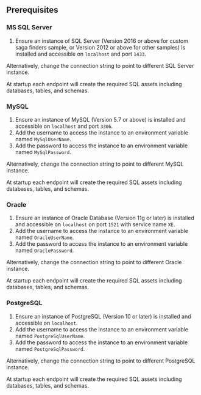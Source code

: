 ## Prerequisites

### MS SQL Server

 1. Ensure an instance of SQL Server (Version 2016 or above for custom saga finders sample, or Version 2012 or above for other samples) is installed and accessible on `localhost` and port `1433`.

Alternatively, change the connection string to point to different SQL Server instance.

At startup each endpoint will create the required SQL assets including databases, tables, and schemas.

### MySQL

 1. Ensure an instance of MySQL (Version 5.7 or above) is installed and accessible on `localhost` and port `3306`.
 1. Add the username to access the instance to an environment variable named `MySqlUserName`.
 1. Add the password to access the instance to an environment variable named `MySqlPassword`.

Alternatively, change the connection string to point to different MySQL instance.

At startup each endpoint will create the required SQL assets including databases, tables, and schemas.

### Oracle

 1. Ensure an instance of Oracle Database (Version 11g or later) is installed and accessible on `localhost` on port `1521` with service name `XE`.
 1. Add the username to access the instance to an environment variable named `OracleUserName`.
 1. Add the password to access the instance to an environment variable named `OraclePassword`.

Alternatively, change the connection string to point to different Oracle instance.

At startup each endpoint will create the required SQL assets including databases, tables, and schemas.

### PostgreSQL

 1. Ensure an instance of PostgreSQL (Version 10 or later) is installed and accessible on `localhost`.
 1. Add the username to access the instance to an environment variable named `PostgreSqlUserName`.
 1. Add the password to access the instance to an environment variable named `PostgreSqlPassword`.

Alternatively, change the connection string to point to different PostgreSQL instance.

At startup each endpoint will create the required SQL assets including databases, tables, and schemas.
